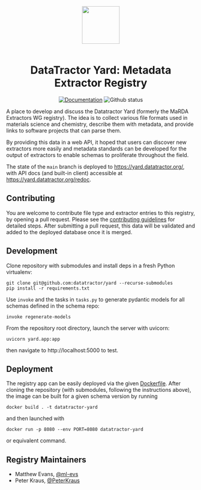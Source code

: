 <div align="center" style="padding-bottom: 1em;">
<img width="100px" align="center" src="https://avatars.githubusercontent.com/u/166528759">
</div>

# <div align="center">DataTractor Yard: Metadata Extractor Registry</div>

<div align="center">


[![Documentation](https://badgen.net/badge/docs/yard.datatractor.org/blue?icon=firefox)](https://yard.datatractor.org)
![Github status](https://badgen.net/github/checks/datatractor/yard/?icon=github)

</div>

A place to develop and discuss the Datatractor Yard (formerly the MaRDA Extractors WG registry).
The idea is to collect various file formats used in materials science and chemistry, describe them with metadata, and provide links to software projects that can parse them.

By providing this data in a web API, it hoped that users can discover new extractors more easily and metadata standards can be developed for the output of extractors to enable schemas to proliferate throughout the field.

The state of the `main` branch is deployed to https://yard.datatractor.org/, with API docs (and built-in client) accessible at https://yard.datatractor.org/redoc.

## Contributing

You are welcome to contribute file type and extractor entries to this registry, by opening a pull request. Please see the [contributing guidelines](./CONTRIBUTING.md) for detailed steps. After submitting a pull request, this data will be validated and added to the deployed database once it is merged.

## Development

Clone repository with submodules and install deps in a fresh Python virtualenv:

```
git clone git@github.com:datatractor/yard --recurse-submodules
pip install -r requirements.txt
```

Use `invoke` and the tasks in `tasks.py` to generate pydantic models for all
schemas defined in the schema repo:

```
invoke regenerate-models
```

From the repository root directory, launch the server with uvicorn:

```
uvicorn yard.app:app
```

then navigate to http://localhost:5000 to test.

## Deployment

The registry app can be easily deployed via the given [Dockerfile](./Dockerfile).
After cloning the repository (with submodules, following the instructions above), the image can be built for a given schema version by running

```shell
docker build . -t datatractor-yard
```

and then launched with

```shell
docker run -p 8080 --env PORT=8080 datatractor-yard
```

or equivalent command.

## Registry Maintainers

- Matthew Evans, [@ml-evs](https://github.com/ml-evs)
- Peter Kraus, [@PeterKraus](https://github.com/PeterKraus)
